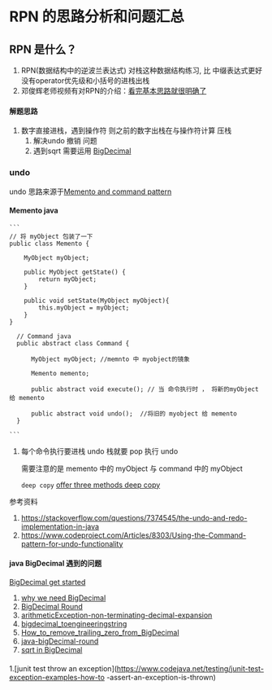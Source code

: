 # RPN 的思路分析和问题汇总


## RPN 是什么？ 

  
1.  RPN(数据结构中的逆波兰表达式) 对栈这种数据结构练习, 比 中缀表达式更好 没有operator优先级和小括号的进栈出栈    
2. 邓俊辉老师视频有对RPN的介绍：[看完基本思路就很明确了](https://www.bilibili.com/video/av41572620/?p=133)
    

#### 解题思路

1. 数字直接进栈，遇到操作符 则之前的数字出栈在与操作符计算 压栈
    1. 解决undo 撤销 问题
    1. 遇到sqrt 需要运用 [BigDecimal](https://docs.oracle.com/javase/7/docs/api/java/math/BigDecimal.html)
### undo
    
  undo 思路来源于[Memento and command pattern](https://stackoverflow.com/questions/3448943/best-design-pattern-for-undo-feature)  
    
   #### Memento java  
  
    ```
    // 将 myObject 包装了一下
    public class Memento {
    
        MyObject myObject;
    
        public MyObject getState() {
            return myObject;
        }
    
        public void setState(MyObject myObject){
            this.myObject = myObject;
        }
    }
    
      // Command java
      public abstract class Command {
      
          MyObject myObject; //memnto 中 myobject的镜象
      
          Memento memento;
      
          public abstract void execute(); // 当 命令执行时 ， 将新的myObject 给 memento
      
          public abstract void undo();  //将旧的 myobject 给 memento
      }

    ```
    
  1. 每个命令执行要进栈 undo 栈就要 pop 执行 undo
         
     需要注意的是 memento 中的 myObject 与 command 中的 myObject 
     
     ``deep copy`` [offer three methods deep copy](https://www.baeldung.com/java-deep-copy)
     
 参考资料
  1. https://stackoverflow.com/questions/7374545/the-undo-and-redo-implementation-in-java
  1. https://www.codeproject.com/Articles/8303/Using-the-Command-pattern-for-undo-functionality
  
 #### java BigDecimal 遇到的问题
 
  [BigDecimal get started](http://www.opentaps.org/docs/index.php/How_to_Use_Java_BigDecimal:_A_Tutorial)
   1. [why we need BigDecimal](https://stackoverflow.com/questions/3413448/double-vs-bigdecimal)
   1. [BigDecimal Round](https://stackoverflow.com/questions/905795/java-bigdecimal-problems-with-division)
   1. [arithmeticException-non-terminating-decimal-expansion](https://stackoverflow.com/questions/4591206/arithmeticexception-non-terminating-decimal-expansion-no-exact-representable?noredirect=1)
   1. [bigdecimal_toengineeringstring](https://www.tutorialspoint.com/java/math/bigdecimal_toengineeringstring.htm)
   1. [How_to_remove_trailing_zero_from_BigDecimal](https://java2blog.com/java-bigdecimal/#How_to_remove_trailing_zero_from_BigDecimal)
   1. [java-bigDecimal-round](https://stackoverflow.com/questions/4134047/java-bigdecimal-round-to-the-nearest-whole-value)
   1. [sqrt in BigDecimal](https://stackoverflow.com/questions/13649703/square-root-of-bigdecimal-in-java)
 
 #### 
   1.[junit test throw an exception](https://www.codejava.net/testing/junit-test-exception-examples-how-to
   -assert-an-exception-is-thrown)
 
  
